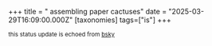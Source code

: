 +++
title = " assembling paper cactuses"
date = "2025-03-29T16:09:00.000Z"
[taxonomies]
tags=["is"]
+++

<small>this status update is echoed from [bsky](https://bsky.app/profile/nonmodernist-is.bsky.social/post/3llkah57dca2e)</small>